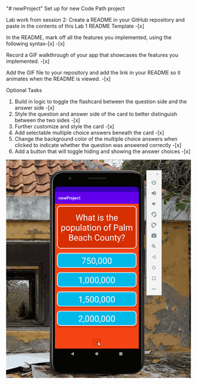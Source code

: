 "# newProject" 
Set up for new Code Path project

Lab work from session 2:
Create a README in your GitHub repository and paste in the contents of this Lab 1 README Template -[x]

In the README, mark off all the features you implemented, using the following syntax-[x] -[x]

Record a GIF walkthrough of your app that showcases the features you implemented. -[x]

Add the GIF file to your repository and add the link in your README so it animates when the README is viewed. -[x]

Optional Tasks
1. Build in logic to toggle the flashcard between the question side and the answer side -[x]
2. Style the question and answer side of the card to better distinguish between the two sides -[x]
3. Further customize and style the card -[x]
4. Add selectable multiple choice answers beneath the card -[x]
5. Change the background color of the multiple choice answers when clicked to indicate whether the question was answered correctly -[x]
6. Add a button that will toggle hiding and showing the answer choices -[x]

![Flash Card Demo](flashApp2.gif)
